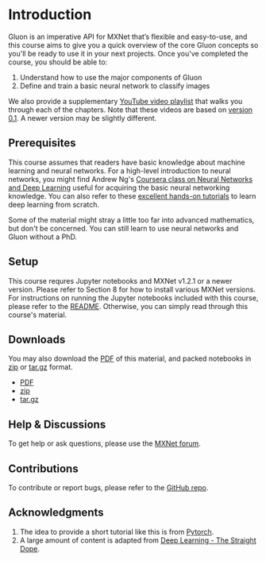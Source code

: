 # Introduction

Gluon is an imperative API for MXNet that’s flexible and easy-to-use, and this course aims to give you a quick overview of the core Gluon concepts so you'll be ready to use it in your next projects. Once you've completed the course, you should be able to:

1. Understand how to use the major components of Gluon
2. Define and train a basic neural network to classify images

We also provide a supplementary
[YouTube video playlist](https://www.youtube.com/playlist?list=PLkEvNnRk8uVmVKRDgznk3o3LxmjFRaW7s)
that walks you through each of the chapters. Note that these videos are based on
[version 0.1](https://github.com/mli/gluon-crash-course/releases/tag/v0.1). A newer
version may be slightly different.

## Prerequisites

This course assumes that readers have basic knowledge about machine learning and neural networks. For a high-level introduction to neural networks, you might find Andrew Ng's [Coursera class on Neural Networks and Deep Learning](https://www.coursera.org/learn/neural-networks-deep-learning) useful for acquiring the basic neural networking knowledge. You can also refer to these
[excellent hands-on tutorials](http://gluon.mxnet.io/) to learn deep learning from scratch.

Some of the material might stray a little too far into advanced mathematics, but don't be concerned. You can still learn to use neural networks and Gluon without a PhD.

## Setup

This course requres Jupyter notebooks and MXNet v1.2.1 or a newer
version. Please refer to Section 8 for how to install
various MXNet versions. For instructions on running the Jupyter notebooks
included with this course, please refer to the
[README](https://github.com/mli/gluon-crash-course/blob/master/README.md). Otherwise,
you can simply read through this course's material.

## Downloads

You may also download the [PDF](gluon_crash_course.pdf) of this material, and packed
notebooks in [zip](gluon_crash_course.zip) or
[tar.gz](gluon_crash_course.tar.gz) format.
* [PDF](gluon_crash_course.pdf)
* [zip](gluon_crash_course.zip)
* [tar.gz](gluon_crash_course.tar.gz)


## Help & Discussions
To get help or ask questions, please use the [MXNet forum](https://discuss.mxnet.io/).


## Contributions
To contribute or report bugs, please refer to the [GitHub repo](https://github.com/mli/gluon-crash-course).


## Acknowledgments

1. The idea to provide a short tutorial like this is from [Pytorch](http://pytorch.org/tutorials/beginner/deep_learning_60min_blitz.html).
1. A large amount of content is adapted from [Deep Learning - The Straight Dope](http://gluon.mxnet.io/).
